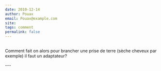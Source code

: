 ```yaml
---
date: 2010-12-14
author: Pouax
email: Pouax@example.com
site: 
tags: comment
permalink: false
---
```


<p><br />
Comment fait on alors pour brancher une prise de terre (sèche cheveux par exemple) il faut un adaptateur?</p>
---